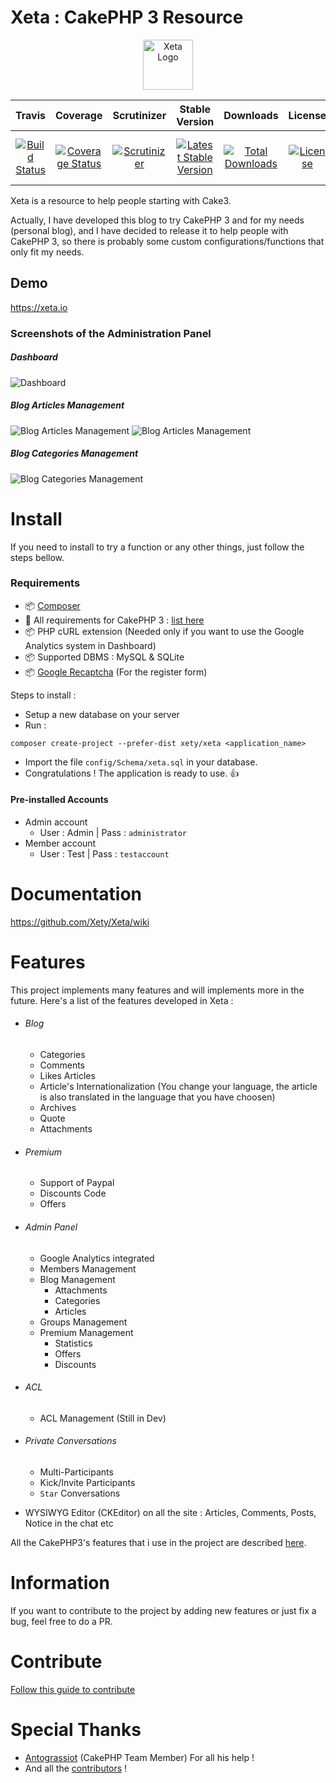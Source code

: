 # Xeta : CakePHP 3 Resource
<p align="center">
  <img src="https://cloud.githubusercontent.com/assets/8210023/19826622/a0a80d62-9d8f-11e6-9efb-5838b3c1c3f2.png" alt="Xeta Logo" height="80"/>
</p>

|Travis|Coverage|Scrutinizer|Stable Version|Downloads|License|CakePHP|
|:------:|:-------:|:-------:|:------:|:------:|:------:|:------:|
|[![Build Status](https://img.shields.io/travis/Xety/Xeta.svg?style=flat-square)](https://travis-ci.org/Xety/Xeta)|[![Coverage Status](https://img.shields.io/coveralls/Xety/Xeta/master.svg?style=flat-square)](https://coveralls.io/r/Xety/Xeta)|[![Scrutinizer](https://img.shields.io/scrutinizer/g/Xety/Xeta.svg?style=flat-square)](https://scrutinizer-ci.com/g/Xety/Xeta)|[![Latest Stable Version](https://img.shields.io/packagist/v/Xety/Xeta.svg?style=flat-square)](https://packagist.org/packages/xety/xeta)|[![Total Downloads](https://img.shields.io/packagist/dt/xety/xeta.svg?style=flat-square)](https://packagist.org/packages/xety/xeta)|[![License](https://img.shields.io/badge/license-MIT-brightgreen.svg?style=flat-square)](https://packagist.org/packages/xety/xeta)|[![CakePHP 3](https://img.shields.io/badge/CakePHP 3-%E2%99%A5-44CB12.svg?style=flat-square)](http://cakephp.org)

Xeta is a resource to help people starting with Cake3.

Actually, I have developed this blog to try CakePHP 3 and for my needs (personal blog), and I have decided to release it to help people with CakePHP 3, so there is probably some custom configurations/functions that only fit my needs.

## Demo
https://xeta.io

### Screenshots of the Administration Panel
##### Dashboard
![Dashboard](https://cloud.githubusercontent.com/assets/8210023/7332853/4fceaaaa-eb56-11e4-8563-9afd7e7701ef.png)

##### Blog Articles Management
![Blog Articles Management](https://cloud.githubusercontent.com/assets/8210023/4525857/e61fa3e8-4d58-11e4-8fa2-b71d13abab16.png)
![Blog Articles Management](https://cloud.githubusercontent.com/assets/8210023/4525865/f5c1f56c-4d58-11e4-82c1-98ec08020455.png)

##### Blog Categories Management
![Blog Categories Management](https://cloud.githubusercontent.com/assets/8210023/4525878/18b56aae-4d59-11e4-87fb-30ee78e885ae.png)

# Install
If you need to install to try a function or any other things, just follow the steps bellow.

### Requirements
* :package: [Composer](https://getcomposer.org)
* :cake: All requirements for CakePHP 3 : [list here](http://book.cakephp.org/3.0/en/installation.html#requirements)
* :package: PHP cURL extension (Needed only if you want to use the Google Analytics system in Dashboard)
* :package: Supported DBMS : MySQL & SQLite
* :package: [Google Recaptcha](https://www.google.com/recaptcha/intro/index.html) (For the register form)

Steps to install :
* Setup a new database on your server
* Run :
```
composer create-project --prefer-dist xety/xeta <application_name>
```
* Import the file `config/Schema/xeta.sql` in your database.
* Congratulations ! The application is ready to use. :+1:

#### Pre-installed Accounts
* Admin account
    * User : Admin | Pass : `administrator`
* Member account
    * User : Test | Pass : `testaccount`

# Documentation
https://github.com/Xety/Xeta/wiki

# Features
This project implements many features and will implements more in the future. Here's a list of the features developed in Xeta :

* ###### Blog
    * Categories
    * Comments
    * Likes Articles
    * Article's Internationalization (You change your language, the article is also translated in the language that you have choosen)
    * Archives
    * Quote
    * Attachments

* ###### Premium
    * Support of Paypal
    * Discounts Code
    * Offers

* ###### Admin Panel
    * Google Analytics integrated
    * Members Management
    * Blog Management
        * Attachments
        * Categories
        * Articles
    * Groups Management
    * Premium Management
        * Statistics
        * Offers
        * Discounts

* ###### ACL
    * ACL Management (Still in Dev)

* ###### Private Conversations
    * Multi-Participants
    * Kick/Invite Participants
    * `Star` Conversations

* WYSIWYG Editor (CKEditor) on all the site : Articles, Comments, Posts, Notice in the chat etc

All the CakePHP3's features that i use in the project are described [here](https://github.com/Xety/Xeta/blob/master/CakePHP3Features.md).

# Information
If you want to contribute to the project by adding new features or just fix a bug, feel free to do a PR.

# Contribute
[Follow this guide to contribute](https://github.com/Xety/Xeta/blob/master/CONTRIBUTING.md)

# Special Thanks
* [Antograssiot](https://github.com/antograssiot) (CakePHP Team Member) For all his help !
* And all the [contributors](https://github.com/Xety/Xeta/graphs/contributors) !
